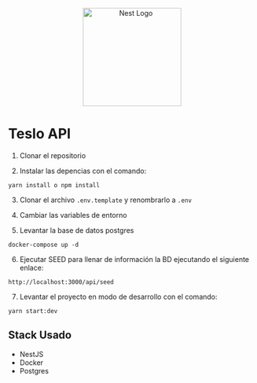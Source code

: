 <p align="center">
  <a href="http://nestjs.com/" target="blank"><img src="https://nestjs.com/img/logo-small.svg" width="200" alt="Nest Logo" /></a>
</p>

# Teslo API

1. Clonar el repositorio

2. Instalar las depencias con el comando:

```
yarn install o npm install
```

3. Clonar el archivo `.env.template` y renombrarlo a `.env`

4. Cambiar las variables de entorno

5. Levantar la base de datos postgres

```
docker-compose up -d
```

6. Ejecutar SEED para llenar de información la BD ejecutando el siguiente enlace:

```
http://localhost:3000/api/seed
```

7. Levantar el proyecto en modo de desarrollo con el comando:

```
yarn start:dev
```

## Stack Usado

- NestJS
- Docker
- Postgres
